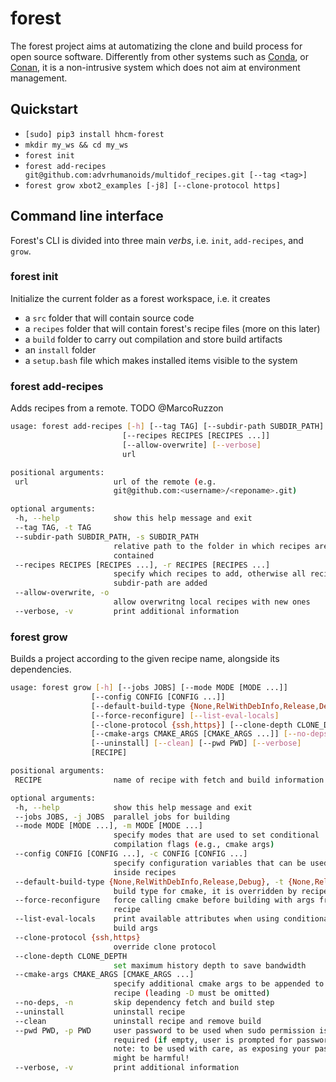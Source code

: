# forest
The forest project aims at automatizing the clone and build process for open source software. Differently from other systems such as [Conda](https://docs.conda.io/en/latest/), or [Conan](https://conan.io/), it is a non-intrusive system which does not aim at environment management. 

## Quickstart

 - `[sudo] pip3 install hhcm-forest`
 - `mkdir my_ws && cd my_ws` 
 - `forest init`
 - `forest add-recipes git@github.com:advrhumanoids/multidof_recipes.git [--tag <tag>]`
 - `forest grow xbot2_examples [-j8] [--clone-protocol https]`
 
## Command line interface
Forest's CLI is divided into three main *verbs*, i.e. `init`, `add-recipes`, and `grow`.

### forest init
Initialize the current folder as a forest workspace, i.e. it creates
 - a `src` folder that will contain source code
 - a `recipes` folder that will contain forest's recipe files (more on this later)
 - a `build` folder to carry out compilation and store build artifacts 
 - an `install` folder 
 - a `setup.bash` file which makes installed items visible to the system
 
 ### forest add-recipes
 Adds recipes from a remote. TODO @MarcoRuzzon

 ```bash
 usage: forest add-recipes [-h] [--tag TAG] [--subdir-path SUBDIR_PATH]
                          [--recipes RECIPES [RECIPES ...]]
                          [--allow-overwrite] [--verbose]
                          url

positional arguments:
  url                   url of the remote (e.g.
                        git@github.com:<username>/<reponame>.git)

optional arguments:
  -h, --help            show this help message and exit
  --tag TAG, -t TAG
  --subdir-path SUBDIR_PATH, -s SUBDIR_PATH
                        relative path to the folder in which recipes are
                        contained
  --recipes RECIPES [RECIPES ...], -r RECIPES [RECIPES ...]
                        specify which recipes to add, otherwise all recipes in
                        subdir-path are added
  --allow-overwrite, -o
                        allow overwritng local recipes with new ones
  --verbose, -v         print additional information

```

 ### forest grow
 Builds a project according to the given recipe name, alongside its dependencies.

 ```bash
 usage: forest grow [-h] [--jobs JOBS] [--mode MODE [MODE ...]]
                   [--config CONFIG [CONFIG ...]]
                   [--default-build-type {None,RelWithDebInfo,Release,Debug}]
                   [--force-reconfigure] [--list-eval-locals]
                   [--clone-protocol {ssh,https}] [--clone-depth CLONE_DEPTH]
                   [--cmake-args CMAKE_ARGS [CMAKE_ARGS ...]] [--no-deps]
                   [--uninstall] [--clean] [--pwd PWD] [--verbose]
                   [RECIPE]

positional arguments:
  RECIPE                name of recipe with fetch and build information

optional arguments:
  -h, --help            show this help message and exit
  --jobs JOBS, -j JOBS  parallel jobs for building
  --mode MODE [MODE ...], -m MODE [MODE ...]
                        specify modes that are used to set conditional
                        compilation flags (e.g., cmake args)
  --config CONFIG [CONFIG ...], -c CONFIG [CONFIG ...]
                        specify configuration variables that can be used
                        inside recipes
  --default-build-type {None,RelWithDebInfo,Release,Debug}, -t {None,RelWithDebInfo,Release,Debug}
                        build type for cmake, it is overridden by recipe
  --force-reconfigure   force calling cmake before building with args from the
                        recipe
  --list-eval-locals    print available attributes when using conditional
                        build args
  --clone-protocol {ssh,https}
                        override clone protocol
  --clone-depth CLONE_DEPTH
                        set maximum history depth to save bandwidth
  --cmake-args CMAKE_ARGS [CMAKE_ARGS ...]
                        specify additional cmake args to be appended to each
                        recipe (leading -D must be omitted)
  --no-deps, -n         skip dependency fetch and build step
  --uninstall           uninstall recipe
  --clean               uninstall recipe and remove build
  --pwd PWD, -p PWD     user password to be used when sudo permission is
                        required (if empty, user is prompted for password);
                        note: to be used with care, as exposing your password
                        might be harmful!
  --verbose, -v         print additional information
```